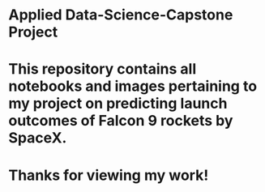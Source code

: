 # Applied Data-Science-Capstone Project
# This repository contains all notebooks and images pertaining to my project on predicting launch outcomes of Falcon 9 rockets by SpaceX. 
# Thanks for viewing my work!
